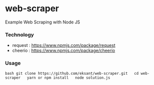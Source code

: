 # web-scraper
Example Web Scraping with Node JS

### Technology
- request : https://www.npmjs.com/package/request
- cheerio : https://www.npmjs.com/package/cheerio

### Usage
`bash
git clone https://github.com/eksant/web-scraper.git  
cd web-scraper  
yarn or npm install  
node solution.js
`
